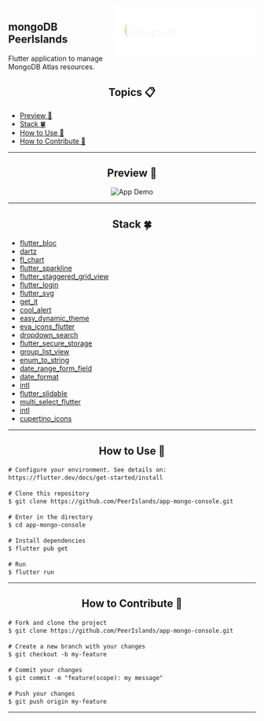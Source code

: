 <a href="https://yeslms.com/">
    <img src="./docs/media/mongo_peer.png" target="_blank" align="right" height="100"
    style="background-color:green;" />
</a>

## mongoDB PeerIslands
Flutter application to manage MongoDB Atlas resources.

<h2 align="center">Topics 📋</h2>

- [Preview 📱](#preview-)
- [Stack 🍀](#stack-)
- [How to Use 🤔](#how-to-use-)
- [How to Contribute 💪](#how-to-contribute-)

---

<h2 align="center">Preview 📱</h2>
   <p align="center">
      <img src="./docs/media/app.gif" width="400" alt="App Demo">
   </p>

 ---

<h2 align="center">Stack 🍀</h2>

- [flutter_bloc](https://pub.dev/packages/flutter_bloc) 
- [dartz](https://pub.dev/packages/dartz) 
- [fl_chart](https://pub.dev/packages/fl_chart)
- [flutter_sparkline](https://pub.dev/packages/flutter_sparkline)
- [flutter_staggered_grid_view](https://pub.dev/packages/flutter_staggered_grid_view)
- [flutter_login](https://pub.dev/packages/flutter_login)
- [flutter_svg](https://pub.dev/packages/flutter_svg)
- [get_it](https://pub.dev/packages/get_it)
- [cool_alert](https://pub.dev/packages/cool_alert)
- [easy_dynamic_theme](https://pub.dev/packages/easy_dynamic_theme)
- [eva_icons_flutter](https://pub.dev/packages/eva_icons_flutter)
- [dropdown_search](https://pub.dev/packages/dropdown_search)
- [flutter_secure_storage](https://pub.dev/packages/flutter_secure_storage)
- [group_list_view](https://pub.dev/packages/group_list_view)
- [enum_to_string](https://pub.dev/packages/enum_to_string)
- [date_range_form_field](https://pub.dev/packages/date_range_form_field)
- [date_format](https://pub.dev/packages/date_format)
- [intl](https://pub.dev/packages/intl)
- [flutter_slidable](https://pub.dev/packages/flutter_slidable)
- [multi_select_flutter](https://pub.dev/packages/multi_select_flutter)
- [intl](https://pub.dev/packages/dio)
- [cupertino_icons](https://pub.dev/packages/cupertino_icons)

---

<h2 align="center">How to Use 🤔</h2>

   ```
   # Configure your environment. See details on: https://flutter.dev/docs/get-started/install
   
   # Clone this repository
   $ git clone https://github.com/PeerIslands/app-mongo-console.git

   # Enter in the directory
   $ cd app-mongo-console

   # Install dependencies
   $ flutter pub get

   # Run
   $ flutter run
   ```

---

<h2 align="center">How to Contribute 💪</h2>

   ```
   # Fork and clone the project
   $ git clone https://github.com/PeerIslands/app-mongo-console.git

   # Create a new branch with your changes
   $ git checkout -b my-feature

   # Commit your changes
   $ git commit -m "feature(scope): my message"

   # Push your changes
   $ git push origin my-feature
   ```

---
